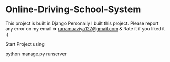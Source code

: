# Online-Driving-School-System
This project is built in Django
Personally I built this project. Please report any error on my email => 
ranamuaviya127@gmail.com
& Rate it if you liked it :)



Start Project using

python manage.py runserver
